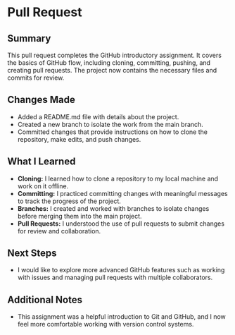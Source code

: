 # Pull Request

## Summary
This pull request completes the GitHub introductory assignment. It covers the basics of GitHub flow, including cloning, committing, pushing, and creating pull requests. The project now contains the necessary files and commits for review.

## Changes Made
- Added a README.md file with details about the project.
- Created a new branch to isolate the work from the main branch.
- Committed changes that provide instructions on how to clone the repository, make edits, and push changes.

## What I Learned
- **Cloning:** I learned how to clone a repository to my local machine and work on it offline.
- **Committing:** I practiced committing changes with meaningful messages to track the progress of the project.
- **Branches:** I created and worked with branches to isolate changes before merging them into the main project.
- **Pull Requests:** I understood the use of pull requests to submit changes for review and collaboration.

## Next Steps
- I would like to explore more advanced GitHub features such as working with issues and managing pull requests with multiple collaborators.

## Additional Notes
- This assignment was a helpful introduction to Git and GitHub, and I now feel more comfortable working with version control systems.
